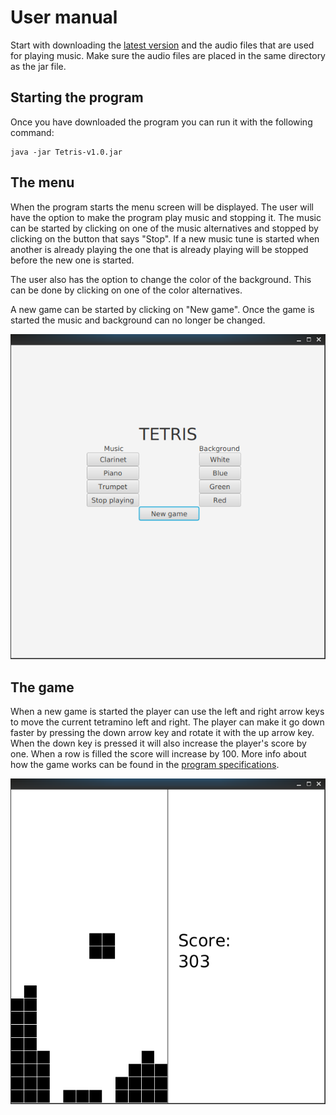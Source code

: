 # User manual
Start with downloading the [latest version](https://github.com/H4m5t3r/ot-harjoitustyo/releases/tag/viikko6) and the audio files that are used for playing music. Make sure the audio files are placed in the same directory as the jar file.

## Starting the program
Once you have downloaded the program you can run it with the following command:
```
java -jar Tetris-v1.0.jar
```

## The menu
When the program starts the menu screen will be displayed. The user will have the option to make the program play music and stopping it. The music can be started by clicking on one of the music alternatives and stopped by clicking on the button that says "Stop". If a new music tune is started when another is already playing the one that is already playing will be stopped before the new one is started.

The user also has the option to change the color of the background. This can be done by clicking on one of the color alternatives.

A new game can be started by clicking on "New game". Once the game is started the music and background can no longer be changed.

![menu](https://github.com/H4m5t3r/ot-harjoitustyo/blob/master/dokumentaatio/kuvat/menu.png)

## The game
When a new game is started the player can use the left and right arrow keys to move the current tetramino left and right. The player can make it go down faster by pressing the down arrow key and rotate it with the up arrow key. When the down key is pressed it will also increase the player's score by one. When a row is filled the score will increase by 100. More info about how the game works can be found in the [program specifications](https://github.com/H4m5t3r/ot-harjoitustyo/blob/master/dokumentaatio/m%C3%A4%C3%A4rittelydokumentti.md#game-logic-tetris-explained).

![game](https://github.com/H4m5t3r/ot-harjoitustyo/blob/master/dokumentaatio/kuvat/game.png)
